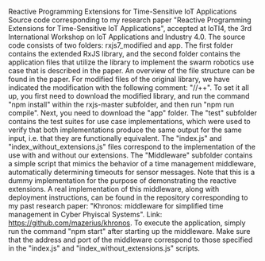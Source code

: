 Reactive Programming Extensions for Time-Sensitive IoT Applications
Source code corresponding to my research paper "Reactive Programming Extensions for Time-Sensitive IoT Applications", accepted at IoTI4, the 3rd International Workshop on IoT Applications and Industry 4.0.
The source code consists of two folders: rxjs7_modified and app.
The first folder contains the extended RxJS library, and the second folder contains the application files that utilize the library to implement the swarm robotics use case that is described in the paper. An overview of the file structure can be found in the paper. For modified files of the original library, we have indicated the modification with the following comment: "//++".
To set it all up, you first need to download the modified library, and run the command "npm install" within the rxjs-master subfolder, and then run "npm run compile".
Next, you need to download the "app" folder. The "test" subfolder contains the test suites for use case implementations, which were used to verify that both implementations produce the same output for the same input, i.e. that they are functionally equivalent.
The "index.js" and "index_without_extensions.js" files correspond to the implementation of the use with and without our extensions.
The "Middleware" subfolder contains a simple script that mimics the behavior of a time management middleware, automatically determining timeouts for sensor messages. Note that this is a dummy implementation for the purpose of demonstrating the reactive extensions. A real implementation of this middleware, along with deployment instructions, can be found in the repository corresponding to my past research paper: "Khronos: middleware for simplified time management in Cyber Phyiscal Systems". Link: https://github.com/mazerius/khronos.
To execute the application, simply run the command "npm start" after starting up the middleware. Make sure that the address and port of the middleware correspond to those specified in the "index.js" and "index_without_extensions.js" scripts.


